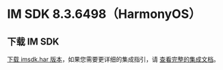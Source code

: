 # IM SDK 8.3.6498（HarmonyOS）

## 下载 IM SDK

[下载 imsdk.har 版本](https://im.sdk.qcloud.com/download/plus/8.3.6498/imsdk-ohos-8.3.6498.har)，如果您需要更详细的集成指引，请 [查看完整的集成文档](https://cloud.tencent.com/document/product/269/103558)。
